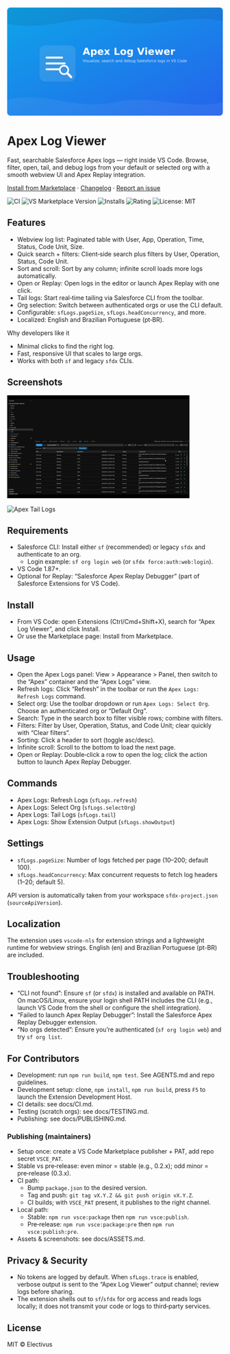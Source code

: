 ![Apex Log Viewer banner](media/banner.png)

# Apex Log Viewer

Fast, searchable Salesforce Apex logs — right inside VS Code. Browse, filter, open, tail, and debug logs from your default or selected org with a smooth webview UI and Apex Replay integration.

[Install from Marketplace](https://marketplace.visualstudio.com/items?itemName=electivus.apex-log-viewer) · [Changelog](CHANGELOG.md) · [Report an issue](https://github.com/Electivus/Apex-Log-Viewer/issues)

![CI](https://github.com/Electivus/Apex-Log-Viewer/actions/workflows/ci.yml/badge.svg?branch=main)
![VS Marketplace Version](https://img.shields.io/visual-studio-marketplace/v/electivus.apex-log-viewer?label=Marketplace)
![Installs](https://img.shields.io/visual-studio-marketplace/i/electivus.apex-log-viewer)
![Rating](https://img.shields.io/visual-studio-marketplace/r/electivus.apex-log-viewer)
![License: MIT](https://img.shields.io/badge/license-MIT-blue.svg)

## Features

- Webview log list: Paginated table with User, App, Operation, Time, Status, Code Unit, Size.
- Quick search + filters: Client‑side search plus filters by User, Operation, Status, Code Unit.
- Sort and scroll: Sort by any column; infinite scroll loads more logs automatically.
- Open or Replay: Open logs in the editor or launch Apex Replay with one click.
- Tail logs: Start real‑time tailing via Salesforce CLI from the toolbar.
- Org selection: Switch between authenticated orgs or use the CLI default.
- Configurable: `sfLogs.pageSize`, `sfLogs.headConcurrency`, and more.
- Localized: English and Brazilian Portuguese (pt‑BR).

Why developers like it

- Minimal clicks to find the right log.
- Fast, responsive UI that scales to large orgs.
- Works with both `sf` and legacy `sfdx` CLIs.

## Screenshots

![Overview](media/docs/hero.gif)

![Apex Tail Logs](media/docs/apex-tail-log.gif)

## Requirements

- Salesforce CLI: Install either `sf` (recommended) or legacy `sfdx` and authenticate to an org.
  - Login example: `sf org login web` (or `sfdx force:auth:web:login`).
- VS Code 1.87+.
- Optional for Replay: “Salesforce Apex Replay Debugger” (part of Salesforce Extensions for VS Code).

## Install

- From VS Code: open Extensions (Ctrl/Cmd+Shift+X), search for “Apex Log Viewer”, and click Install.
- Or use the Marketplace page: Install from Marketplace.

## Usage

- Open the Apex Logs panel: View > Appearance > Panel, then switch to the “Apex” container and the “Apex Logs” view.
- Refresh logs: Click “Refresh” in the toolbar or run the `Apex Logs: Refresh Logs` command.
- Select org: Use the toolbar dropdown or run `Apex Logs: Select Org`. Choose an authenticated org or “Default Org”.
- Search: Type in the search box to filter visible rows; combine with filters.
- Filters: Filter by User, Operation, Status, and Code Unit; clear quickly with “Clear filters”.
- Sorting: Click a header to sort (toggle asc/desc).
- Infinite scroll: Scroll to the bottom to load the next page.
- Open or Replay: Double‑click a row to open the log; click the action button to launch Apex Replay Debugger.

## Commands

- Apex Logs: Refresh Logs (`sfLogs.refresh`)
- Apex Logs: Select Org (`sfLogs.selectOrg`)
- Apex Logs: Tail Logs (`sfLogs.tail`)
- Apex Logs: Show Extension Output (`sfLogs.showOutput`)

## Settings

- `sfLogs.pageSize`: Number of logs fetched per page (10–200; default 100).
- `sfLogs.headConcurrency`: Max concurrent requests to fetch log headers (1–20; default 5).

API version is automatically taken from your workspace `sfdx-project.json` (`sourceApiVersion`).

 

## Localization

The extension uses `vscode-nls` for extension strings and a lightweight runtime for webview strings. English (en) and Brazilian Portuguese (pt-BR) are included.

## Troubleshooting

- “CLI not found”: Ensure `sf` (or `sfdx`) is installed and available on PATH. On macOS/Linux, ensure your login shell PATH includes the CLI (e.g., launch VS Code from the shell or configure the shell integration).
- “Failed to launch Apex Replay Debugger”: Install the Salesforce Apex Replay Debugger extension.
- “No orgs detected”: Ensure you’re authenticated (`sf org login web`) and try `sf org list`.

## For Contributors

- Development: run `npm run build`, `npm test`. See AGENTS.md and repo guidelines.
- Development setup: clone, `npm install`, `npm run build`, press `F5` to launch the Extension Development Host.
- CI details: see docs/CI.md.
- Testing (scratch orgs): see docs/TESTING.md.
- Publishing: see docs/PUBLISHING.md.

### Publishing (maintainers)

- Setup once: create a VS Code Marketplace publisher + PAT, add repo secret `VSCE_PAT`.
- Stable vs pre‑release: even minor = stable (e.g., 0.2.x); odd minor = pre‑release (0.3.x).
- CI path:
  - Bump `package.json` to the desired version.
  - Tag and push: `git tag vX.Y.Z && git push origin vX.Y.Z`.
  - CI builds; with `VSCE_PAT` present, it publishes to the right channel.
- Local path:
  - Stable: `npm run vsce:package` then `npm run vsce:publish`.
  - Pre‑release: `npm run vsce:package:pre` then `npm run vsce:publish:pre`.
- Assets & screenshots: see docs/ASSETS.md.

## Privacy & Security

- No tokens are logged by default. When `sfLogs.trace` is enabled, verbose output is sent to the “Apex Log Viewer” output channel; review logs before sharing.
- The extension shells out to `sf`/`sfdx` for org access and reads logs locally; it does not transmit your code or logs to third‑party services.

## License

MIT © Electivus

